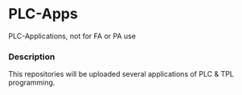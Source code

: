 # PLC-Apps
PLC-Applications, not for FA or PA use


### Description
This repositories will be uploaded several applications of PLC & TPL programming.
